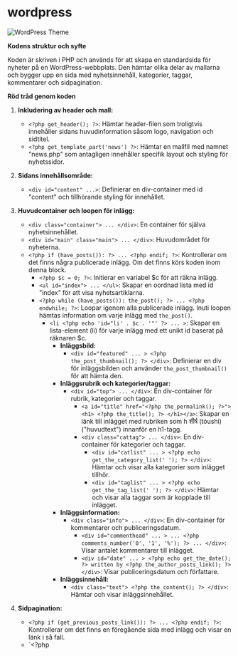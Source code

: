 # wordpress

![WordPress Theme](https://github.com/web-browser1/wordpress/blob/main/PressFrameComplete2/pressframe-thumbnail.png)



**Kodens struktur och syfte**

Koden är skriven i PHP och används för att skapa en standardsida för nyheter på en WordPress-webbplats. Den hämtar olika delar av mallarna och bygger upp en sida med nyhetsinnehåll, kategorier, taggar, kommentarer och sidpagination.

**Röd tråd genom koden**

1. **Inkludering av header och mall:**
   - `<?php get_header(); ?>`: Hämtar header-filen som troligtvis innehåller sidans huvudinformation såsom logo, navigation och sidtitel.
   - `<?php get_template_part('news') ?>`: Hämtar en mallfil med namnet "news.php" som antagligen innehåller specifik layout och styling för nyhetssidor.

2. **Sidans innehållsområde:**
   - `<div id="content" ...>`: Definierar en div-container med id "content" och tillhörande styling för innehållet.

3. **Huvudcontainer och loopen för inlägg:**
   - `<div class="container"> ... </div>`: En container för själva nyhetsinnehållet.
   - `<div id="main" class="main"> ... </div>`: Huvudområdet för nyheterna.
   - `<?php if (have_posts()): ?> ... <?php endif; ?>`: Kontrollerar om det finns några publicerade inlägg. Om det finns körs koden inom denna block.
      - `<?php $c = 0; ?>`: Initierar en variabel $c för att räkna inlägg.
      - `<ul id="index"> ... </ul>`: Skapar en oordnad lista med id "index" för att visa nyhetsartiklarna.
      - `<?php while (have_posts()): the_post(); ?> ... <?php endwhile; ?>`: Loopar igenom alla publicerade inlägg. Inuti loopen hämtas information om varje inlägg med `the_post()`.
         - `<li <?php echo 'id="li' . $c . '"' ?> ... >`: Skapar en lista-element (li) för varje inlägg med ett unikt id baserat på räknaren $c.
            - **Inläggsbild:**
               - `<div id="featured" ... > <?php the_post_thumbnail(); ?> </div>`: Definierar en div för inläggsbilden och använder `the_post_thumbnail()` för att hämta den.
            - **Inläggsrubrik och kategorier/taggar:**
               - `<div id="top"> ... </div>`: En div-container för rubrik, kategorier och taggar.
                  - `<a id="title" href="<?php the_permalink(); ?>"><h1> <?php the_title(); ?> </h1></a>`: Skapar en länk till inlägget med rubriken som h शीर्ष (tóushì) ("huvudtext") innanför en h1-tagg.
                  - `<div class="cattag"> ... </div>`: En div-container för kategorier och taggar.
                     - `<div id="catlist" ... > <?php echo get_the_category_list(' '); ?> </div>`: Hämtar och visar alla kategorier som inlägget tillhör.
                     - `<div id="taglist" ... > <?php echo get_the_tag_list(' '); ?> </div>`: Hämtar och visar alla taggar som är kopplade till inlägget.
            - **Inläggsinformation:**
               - `<div class="info"> ... </div>`: En div-container för kommentarer och publiceringsdatum.
                  - `<div id="commenthead" ... > ... <?php comments_number('0', '1', '%'); ?> ... </div>`: Visar antalet kommentarer till inlägget.
                  - `<div id="date" ... > <?php echo get_the_date(); ?> written by <?php the_author_posts_link(); ?> </div>`: Visar publiceringsdatum och författare.
            - **Inläggsinnehåll:**
               - `<div class="text"> <?php the_content(); ?> </div>`: Hämtar och visar inläggsinnehållet.

4. **Sidpagination:**
   - `<?php if (get_previous_posts_link()): ?> ... <?php endif; ?>`: Kontrollerar om det finns en föregående sida med inlägg och visar en länk i så fall.
   - `<?php
